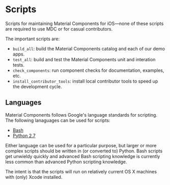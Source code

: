 # Scripts

Scripts for maintaining Material Components for iOS—none of these scripts are required to use MDC or
for casual contributors.

The important scripts are:

* `build_all`: build the Material Components catalog and each of our demo apps.
* `test_all`: build and test the Material Components unit and interation tests.
* `check_components`: run component checks for documentation, examples, etc.
* `install_contributor_tools`: install local contributor tools to speed up the development cycle. 

## Languages

Material Components follows Google's language standards for scripting. The following lanaguages can
be used for scripts:

* [Bash](https://google.github.io/styleguide/shell.xml)
* [Python 2.7](https://google.github.io/styleguide/pyguide.html)

Either language can be used for a particular purpose, but larger or more complex scripts should be
written in (or converted to) Python. Bash scripts get unwieldy quickly and advanced Bash scripting
knowledge is currently less common than advanced Python scripting knowledge.

The intent is that the scripts will run on relatively current OS X machines with (only) Xcode installed.

